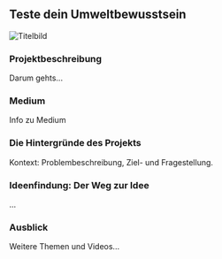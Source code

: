 ## Teste dein Umweltbewusstsein

![Titelbild](https://user-images.githubusercontent.com/72922203/178138961-243137d6-6167-4063-9e87-ff26420120b8.png)


### Projektbeschreibung

Darum gehts...


### Medium

Info zu Medium

### Die Hintergründe des Projekts

Kontext: Problembeschreibung, Ziel- und Fragestellung.

### Ideenfindung: Der Weg zur Idee

...

### Ausblick

Weitere Themen und Videos...
